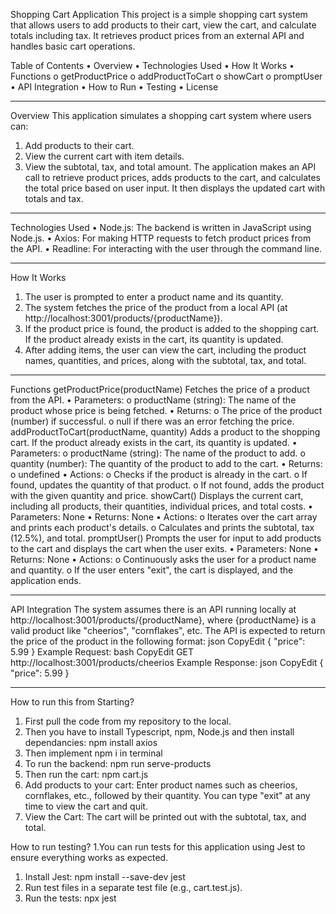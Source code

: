 Shopping Cart Application
This project is a simple shopping cart system that allows users to add products to their cart, view the cart, and calculate totals including tax. It retrieves product prices from an external API and handles basic cart operations.

Table of Contents
•	Overview
•	Technologies Used
•	How It Works
•	Functions
o	getProductPrice
o	addProductToCart
o	showCart
o	promptUser
•	API Integration
•	How to Run
•	Testing
•	License
________________________________________
Overview
This application simulates a shopping cart system where users can:
1.	Add products to their cart.
2.	View the current cart with item details.
3.	View the subtotal, tax, and total amount.
The application makes an API call to retrieve product prices, adds products to the cart, and calculates the total price based on user input. It then displays the updated cart with totals and tax.
________________________________________
Technologies Used
•	Node.js: The backend is written in JavaScript using Node.js.
•	Axios: For making HTTP requests to fetch product prices from the API.
•	Readline: For interacting with the user through the command line.
________________________________________
How It Works
1.	The user is prompted to enter a product name and its quantity.
2.	The system fetches the price of the product from a local API (at http://localhost:3001/products/{productName}).
3.	If the product price is found, the product is added to the shopping cart. If the product already exists in the cart, its quantity is updated.
4.	After adding items, the user can view the cart, including the product names, quantities, and prices, along with the subtotal, tax, and total.
________________________________________
Functions
getProductPrice(productName)
Fetches the price of a product from the API.
•	Parameters:
o	productName (string): The name of the product whose price is being fetched.
•	Returns:
o	The price of the product (number) if successful.
o	null if there was an error fetching the price.
addProductToCart(productName, quantity)
Adds a product to the shopping cart. If the product already exists in the cart, its quantity is updated.
•	Parameters:
o	productName (string): The name of the product to add.
o	quantity (number): The quantity of the product to add to the cart.
•	Returns:
o	undefined
•	Actions:
o	Checks if the product is already in the cart.
o	If found, updates the quantity of that product.
o	If not found, adds the product with the given quantity and price.
showCart()
Displays the current cart, including all products, their quantities, individual prices, and total costs.
•	Parameters: None
•	Returns: None
•	Actions:
o	Iterates over the cart array and prints each product's details.
o	Calculates and prints the subtotal, tax (12.5%), and total.
promptUser()
Prompts the user for input to add products to the cart and displays the cart when the user exits.
•	Parameters: None
•	Returns: None
•	Actions:
o	Continuously asks the user for a product name and quantity.
o	If the user enters "exit", the cart is displayed, and the application ends.
________________________________________
API Integration
The system assumes there is an API running locally at http://localhost:3001/products/{productName}, where {productName} is a valid product like "cheerios", "cornflakes", etc. The API is expected to return the price of the product in the following format:
json
CopyEdit
{
  "price": 5.99
}
Example Request:
bash
CopyEdit
GET http://localhost:3001/products/cheerios
Example Response:
json
CopyEdit
{
  "price": 5.99
}
________________________________________

How to run this from Starting?
1. First pull the code from my repository to the local.
2. Then you have to install Typescript, npm, Node.js and then install dependancies:
npm install axios
3. Then implement npm i in terminal
4. To run the backend:
npm run serve-products
5. Then run the cart:
npm cart.js
6. Add products to your cart: Enter product names such as cheerios, cornflakes, etc., followed by their quantity. You can type "exit" at any time to view the cart and quit.
7.	View the Cart: The cart will be printed out with the subtotal, tax, and total.

How to run testing?
1.You can run tests for this application using Jest to ensure everything works as expected.
1.	Install Jest:
npm install --save-dev jest
2.	Run test files in a separate test file (e.g., cart.test.js).
3.	Run the tests:
   npx jest






